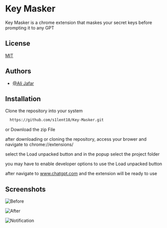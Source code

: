
# Key Masker

Key Masker is a chrome extension that maskes your secret keys before prompting it to any GPT




## License

[MIT](https://choosealicense.com/licenses/mit/)


## Authors

- [@Ali Jafar](https://www.github.com/s1lent18)


## Installation

Clone the repository into your system

```bash
  https://github.com/s1lent18/Key-Masker.git
```

or Download the zip File

after downloading or cloning the repository, access your brower and navigate to chrome://extensions/

select the Load unpacked button and in the popup select the project folder

you may have to enable developer options to use the Load unpacked button

after navigate to www.chatgpt.com and the extension will be ready to use 
    
## Screenshots

![Before]()

![After]()

![Notification]()


